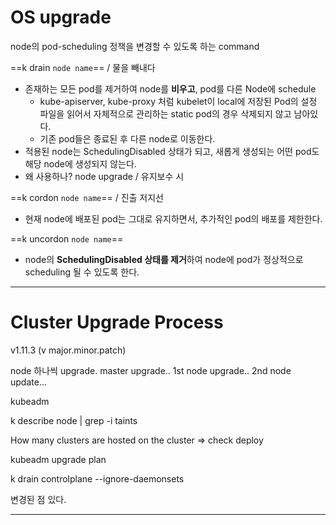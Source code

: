 # OS upgrade

node의 pod-scheduling 정책을 변경할 수 있도록 하는 command

==k drain `node name`==
/ 물을 빼내다
- 존재하는 모든 pod를 제거하여 node를 **비우고**, pod를 다른 Node에 schedule
	- kube-apiserver, kube-proxy 처럼 kubelet이 local에 저장된 Pod의 설정 파일을 읽어서 자체적으로 관리하는 static pod의 경우 삭제되지 않고 남아있다.
	- 기존 pod들은 종료된 후 다른 node로 이동한다.
- 적용된 node는 SchedulingDisabled 상태가 되고, 새롭게 생성되는 어떤 pod도 해당 node에 생성되지 않는다.
- 왜 사용하나? node upgrade / 유지보수 시

==k cordon `node name`==
/ 진출 저지선
- 현재 node에 배포된 pod는 그대로 유지하면서, 추가적인 pod의 배포를 제한한다.


==k uncordon `node name`==
- node의 **SchedulingDisabled 상태를 제거**하여 node에 pod가 정상적으로 scheduling 될 수 있도록 한다.

---
# Cluster Upgrade Process

v1.11.3
(v major.minor.patch)

node 하나씩 upgrade.
master upgrade.. 1st node upgrade.. 2nd node update...

kubeadm

k describe node | grep -i taints

How many clusters are hosted on the cluster => check deploy

kubeadm upgrade plan

k drain controlplane --ignore-daemonsets

변경된 점 있다.

---
